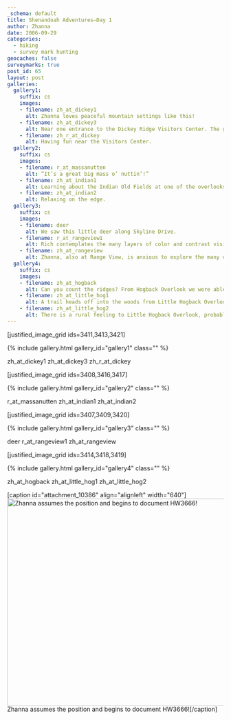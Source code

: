 ```yaml
---
_schema: default
title: Shenandoah Adventures—Day 1
author: Zhanna
date: 2006-09-29
categories:
  - hiking
  - survey mark hunting
geocaches: false
surveymarks: true
post_id: 65
layout: post     
galleries:
  gallery1:
    suffix: cs
    images: 
    - filename: zh_at_dickey1
      alt: Zhanna loves peaceful mountain settings like this! 
    - filename: zh_at_dickey3
      alt: Near one entrance to the Dickey Ridge Visitors Center. The gorgeous mountain views are just ahead! 
    - filename: zh_r_at_dickey
      alt: Having fun near the Visitors Center.      
  gallery2:
    suffix: cs
    images: 
    - filename: r_at_massanutten
      alt: “It’s a great big mass o’ nuttin’!” 
    - filename: zh_at_indian1
      alt: Learning about the Indian Old Fields at one of the overlooks. 
    - filename: zh_at_indian2
      alt: Relaxing on the edge.               
  gallery3:
    suffix: cs
    images: 
    - filename: deer
      alt: We saw this little deer along Skyline Drive. 
    - filename: r_at_rangeview1
      alt: Rich contemplates the many layers of color and contrast visible from the Range View Overlook. 
    - filename: zh_at_rangeview
      alt: Zhanna, also at Range View, is anxious to explore the many overlooks yet to come!      
  gallery4:
    suffix: cs
    images: 
    - filename: zh_at_hogback
      alt: Can you count the ridges? From Hogback Overlook we were able to see many of them, stretching off into the distance, on this clear and sunny day. 
    - filename: zh_at_little_hog1
      alt: A trail heads off into the woods from Little Hogback Overlook. 
    - filename: zh_at_little_hog2
      alt: There is a rural feeling to Little Hogback Overlook, probably due to the wide-open grassy areas and the split rail fence.    
---
```



<!-- 
We left before 7:00am in a light drizzle.  Typical for PA, it was foggy and cloudy all through the state, but sunny by the time we reached Maryland.  We made only one stop along the way, at the rest stop (Chambersburg?) to pee.  We had brought coffee and cranberry bread for the drive down.  Arrived in Front Royal by a bit after 11:00am, stopped for gas and then were on our way to the park entrance.  (Remember lots of neat old stone buildings in Front Royal!)

We paid the permit fee at the gate; it's gone up to $15.  Then we continued along Skyline Drive toward the Dickey Ridge welcome center (at mile 4?), stopping at overlooks along the way.  The weather was sunny but cool, with a very cold wind blowing as we discovered when we got out at the center!  We bought several maps and guidebooks at the shop, examined the displays and then watched the short (10 minute?) movie about the park.  We had some crappy photos of us taken by a guy who looked like he knew what he was doing - and claimed to be there every day taking photos - but obviously did not.  

Then we continued along the drive, stopping at each overlook and looking for HW3288 and HW3666 (at interchange) before exiting the drive and the park and heading west on 211 toward Luray.

We checked in at the Days Inn, which was not luxurious but was OK.  After taking some time to relax and go through our brochures, we decided to try Mindi's Mexican Restaurant for supper.  Had some trouble finding it.  Not authentic, but the food was OK.  The salsa I remember as being quite good.  We initiated our "star rating" and gave Mindi's a 2.5 (**+). We stopped at Food Lion and the wine store, then went back to the room and watched Tomb Raider until we fell asleep. -->  
 
<!--  Dickey Ridge photos -->

[justified_image_grid ids=3411,3413,3421]

{% include gallery.html gallery_id="gallery1" class="" %}

zh_at_dickey1
zh_at_dickey3
zh_r_at_dickey


<!--  Massanutten, Indian Old Fields photos -->

[justified_image_grid ids=3408,3416,3417]

{% include gallery.html gallery_id="gallery2" class="" %}

r_at_massanutten
zh_at_indian1
zh_at_indian2


<!--  Deer and Range View photos -->

[justified_image_grid ids=3407,3409,3420]

{% include gallery.html gallery_id="gallery3" class="" %}

deer
r_at_rangeview1
zh_at_rangeview

<!--  Hogback Overlook and Little Hogback photos -->

[justified_image_grid ids=3414,3418,3419]

{% include gallery.html gallery_id="gallery4" class="" %}

zh_at_hogback
zh_at_little_hog1
zh_at_little_hog2


[caption id="attachment_10386" align="alignleft" width="640"]<a href="https://planetzhanna.com/images/2006/09/29/zh_at_hw3666.jpg"><img src="https://planetzhanna.com/adventures/wp-content/uploads/2006/09/zh_at_hw3666b.jpg" alt="Zhanna assumes the position and begins to document HW3666!" width="640" height="480" class="size-full wp-image-10386" /></a> Zhanna assumes the position and begins to document HW3666![/caption]

